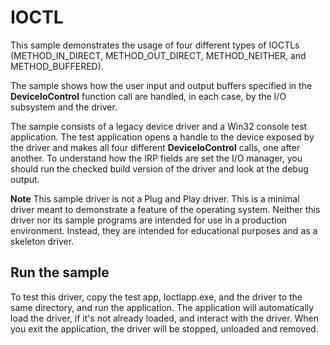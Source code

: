 <!---
    name: IOCTL
    platform: WDM
    language: cpp
    category: General
    description: Demonstrates usage of four different types of IOCTLs
    samplefwlink: https://go.microsoft.com/fwlink/p/?LinkId=617715
--->


IOCTL
=====

This sample demonstrates the usage of four different types of IOCTLs (METHOD\_IN\_DIRECT, METHOD\_OUT\_DIRECT, METHOD\_NEITHER, and METHOD\_BUFFERED).

The sample shows how the user input and output buffers specified in the **DeviceIoControl** function call are handled, in each case, by the I/O subsystem and the driver.

The sample consists of a legacy device driver and a Win32 console test application. The test application opens a handle to the device exposed by the driver and makes all four different **DeviceIoControl** calls, one after another. To understand how the IRP fields are set the I/O manager, you should run the checked build version of the driver and look at the debug output.

**Note** This sample driver is not a Plug and Play driver. This is a minimal driver meant to demonstrate a feature of the operating system. Neither this driver nor its sample programs are intended for use in a production environment. Instead, they are intended for educational purposes and as a skeleton driver.


Run the sample
--------------

To test this driver, copy the test app, Ioctlapp.exe, and the driver to the same directory, and run the application. The application will automatically load the driver, if it's not already loaded, and interact with the driver. When you exit the application, the driver will be stopped, unloaded and removed.


